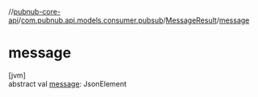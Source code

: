 //[pubnub-core-api](../../../index.md)/[com.pubnub.api.models.consumer.pubsub](../index.md)/[MessageResult](index.md)/[message](message.md)

# message

[jvm]\
abstract val [message](message.md): JsonElement
